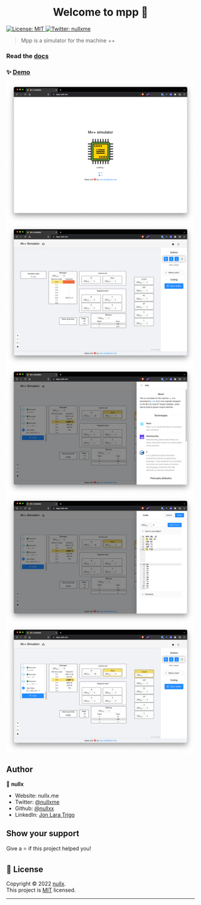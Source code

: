 <h1 align="center">Welcome to mpp 👋</h1>
<p>
  <a href="https://opensource.org/licenses/MIT" target="_blank">
    <img alt="License: MIT" src="https://img.shields.io/badge/License-MIT-yellow.svg" />
  </a>
  <a href="https://twitter.com/nullxme" target="_blank">
    <img alt="Twitter: nullxme" src="https://img.shields.io/twitter/follow/nullxme.svg?style=social" />
  </a>
</p>

> Mpp is a simulator for the machine ++
### Read the [docs](https://mpp-docs.nullx.me)
### ✨ [Demo](https://mpp.nullx.me)

![demo_welcome](demo/demo_welcome.png)
![demo_board](demo/demo_board.png)
![demo_info](demo/demo_info.png)
![demo_coder](demo/demo_coder.png)
![demo_running](demo/demo_running.png)

## Author

👤 **nullx**

* Website: nullx.me
* Twitter: [@nullxme](https://twitter.com/nullxme)
* Github: [@nullxx](https://github.com/nullxx)
* LinkedIn: [Jon Lara Trigo](https://linkedin.com/in/jon-lara-trigo-965ab898/)

## Show your support

Give a ⭐️ if this project helped you!

## 📝 License

Copyright © 2022 [nullx](https://github.com/nullxx).<br />
This project is [MIT](https://opensource.org/licenses/MIT) licensed.

***
